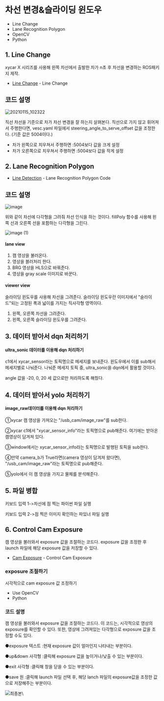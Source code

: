 # 차선 변경&슬라이딩 윈도우

- Line Change
- Lane Recognition Polygon
- OpenCV
- Python


## 1. Line Change
xycar X 시리즈를 사용해 왼쪽 차선에서 출발한 차가 n초 후 차선을 변경하는 ROS패키지 제작.

- [Line Change](https://github.com/hyejeong99/ROS/tree/master/X1_line_change) - Line Change

## 코드 설명 

![20210115_102322](https://user-images.githubusercontent.com/59854960/113097461-e2bcaa00-9231-11eb-84c0-168473d6157d.jpg)

직선 차선을 기준으로 차가 차선 변경을 잘 하는지 살펴본다. 직선으로 가지 않고 휘어져서 주행한다면, vesc.yaml 파일에서 steering_angle_to_serve_offset 값을 조정한다. 
(기준 값은 5004이다.)

- 차가 왼쪽으로 치우쳐서 주행하면
:5004보다 값을 크게 설정
- 차가 오른쪽으로 치우쳐서 주행하면
:5004보다 값을 작게 설정

## 2. Lane Recognition Polygon
- [Line Detection](https://github.com/hyejeong99/ROS/tree/master/X1_line_detection) - Lane Recognition Polygon Code

## 코드 설명

![image](https://user-images.githubusercontent.com/59854960/113098056-ebfa4680-9232-11eb-9ee7-b44a597f54ef.png)

위와 같이 차선에 다각형을 그려줘 차선 인식을 하는 것이다. fillPoly 함수를 사용해 왼쪽 선과 오른쪽 선을 포함하는 다각형을 그린다.

![image (1)](https://user-images.githubusercontent.com/59854960/113099061-5495f300-9234-11eb-82fc-2f8067db24d3.png)

#### lane view
1. 캠 영상을 불러온다.
2. 영상을 블러처리 한다.
3. BRG 영상을 HLS으로 바꿔준다.
4. 영상을 gray scale 이미지로 바꾼다.

#### viewer view
슬라이딩 윈도우를 사용해 차선을 그려준다.
슬라이딩 윈도우란 이미지에서 "슬라이드"되는 고정된 폭과 넓이를 가지는 직사각형 영역이다.

1. 왼쪽, 오른쪽 차선을 그려준다.
2. 왼쪽, 오른쪽 슬라이딩 윈도우를 그려준다.

## 3. 데이터 받아서 dqn 처리하기
#### ultra_sonic 데이터를 이용해 dqn 처리하기

c1에서 xycar_sensor라는 토픽명으로 메세지를 보내준다. 
윈도우에서 이를 sub해서 메세지별로 나눠준다. 
나눠준 메세지 토픽 중, ultra_sonic을 dqn에서 활용할 것이다.

angle 값을 -20, 0, 20 세 값으로만 처리하도록 해줬다.

## 4. 데이터 받아서 yolo 처리하기
#### image_raw데이터를 이용해 dqn 처리하기
①xycar 캠 영상을 가져오는 "/usb_cam/image_raw"를 sub한다.

②xycar c1에서 "xycar_sensor_info"라는 토픽명으로 pub해준다. 여기에는 받아온 캠영상이 담겨져 있다.

③window에서는 xycar_sensor_info라는 토픽명으로 발행된 토픽을 sub한다.

④만약 camera_b가 True라면(camera 영상이 담겨져 왔다면), "/usb_cam/image_raw"라는 토픽명으로 pub해준다.

⑤yolo에서 이 캠 영상을 가지고 물체를 분석해준다.

## 5. 파일 병합
키보드 입력 1->차선에 점 찍는 파이썬 파일 실행

키보드 입력 2->점 찍은 이미지 확인하는 파있너 파일 실행

## 6. Control Cam Exposure
캠 영상을 불러와서 exposure 값을 조절하는 코드다.
exposure 값을 조정한 후 launch 파일에 해당 exposure 값을 저장할 수 있다.

- [Cam Exposure](https://github.com/hyejeong99/cotrol_exposure) - Control Cam Exposure

### exposure 조절하기

시각적으로 cam exposure 값 조정하기

- Use OpenCV
- Python

### 코드 설명
캠 영상을 불러와서 exposure 값을 조절하는 코드다. 
이 코드는, 시각적으로 영상의 exposure를 확인할 수 있다. 또한, 영상에 그려져있는 다각형으로 exposure 값을 조정할 수도 있다.

●exposure 텍스트
:현재 exposure 값이 얼마인지 나타내는 부분이다.

●up&down 사각형
:클릭해 exposure 값을 높이거나/낮출 수 있는 부분이다.

●exit 사각형
:클릭해 창을 닫을 수 있는 부분이다.

●save 원
:클릭해 launch 파일 선택 후, 해당 lanch 파일의 exposure값을 조정한 값으로 저장해주는 부분이다.

![최종본](https://user-images.githubusercontent.com/59854960/113079141-75981d00-920f-11eb-9615-3cae8089f2a5.png)\

